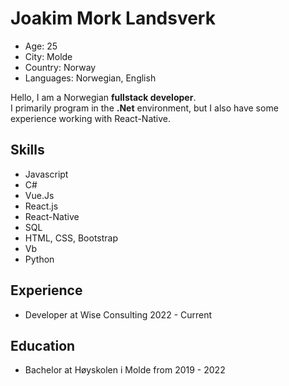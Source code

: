 # Joakim Mork Landsverk
- Age: 25
- City: Molde
- Country: Norway
- Languages: Norwegian, English

Hello, I am a Norwegian **fullstack developer**. <br/>
I primarily program in the **.Net** environment, but I also have some experience working with React-Native.


## Skills
- Javascript
- C#
- Vue.Js
- React.js
- React-Native
- SQL
- HTML, CSS, Bootstrap
- Vb
- Python

## Experience
- Developer at Wise Consulting 2022 - Current
## Education
- Bachelor at Høyskolen i Molde from 2019 - 2022
